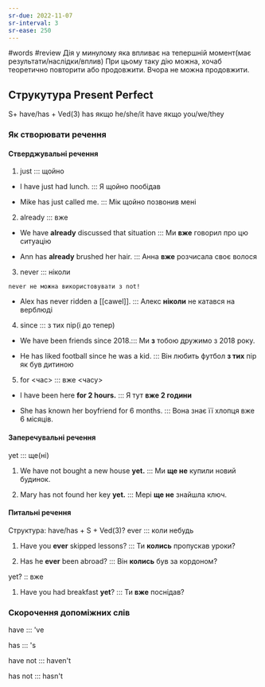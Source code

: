 ```yaml
---
sr-due: 2022-11-07
sr-interval: 3
sr-ease: 250
---
```


#words #review
Дія у минулому яка впливає на тепершній момент(має результати/наслідки/вплив)
При цьому таку дію можна, хочаб теоретично повторити або продовжити.
Вчора не можна продовжити.
## Струкутура Present Perfect
S+ have/has + Ved(3)
has якщо he/she/it
have якщо you/we/they
### Як створювати речення

#### Стверджувальні речення
1. just ::: щойно
<!--SR:!2022-11-07,3,250!2022-11-07,3,250-->
-  l have just had lunch. ::: Я щойно пообідав
<!--SR:!2022-11-07,3,250!2022-11-10,2,230-->
- Mike has just called me. ::: Мік щойно позвонив мені
<!--SR:!2022-11-07,3,250!2022-11-07,3,250-->
2. already ::: вже
<!--SR:!2022-11-07,3,250!2022-11-07,3,250-->
- We have **already** discussed that situation ::: Ми **вже** говорил про цю ситуацію
<!--SR:!2022-11-16,8,250!2022-11-10,2,230-->
- Ann has **already** brushed her hair. ::: Анна **вже** розчисала своє волося
<!--SR:!2022-11-16,8,250!2022-11-07,3,250-->
3. never ::: ніколи
<!--SR:!2022-11-17,9,250!2022-11-07,3,250-->

	never не можна використовувати з not!
- Alex has never ridden a [[cawel]]. ::: Алекс **ніколи** не катався на верблюді
<!--SR:!2022-11-07,3,250!2022-11-07,3,250-->
4. since ::: з тих пір(і до тепер)
<!--SR:!2022-11-17,9,250!2022-11-07,3,250-->
-  We have been friends since 2018.::: Ми **з** тобою дружимо з 2018 року.
<!--SR:!2022-11-07,3,250!2022-11-09,1,210-->
-  He has liked football since he was a kid. ::: Він любить футбол **з тих** пір як був дитиною
<!--SR:!2022-11-07,3,250!2022-11-07,3,250-->
5. for <час> ::: вже <часу>
<!--SR:!2022-11-16,8,250!2022-11-07,3,250-->
-  l have been here **for 2 hours.** ::: Я тут **вже 2 години**
<!--SR:!2022-11-07,3,250!2022-11-10,2,230-->
-  She has known her boyfriend for 6 months. ::: Вона знає її хлопця вже 6 місяців.
<!--SR:!2022-11-07,3,250!2022-11-13,5,230-->
#### Заперечувальні речення
yet ::: ще(ні)
<!--SR:!2022-11-07,3,250!2022-11-07,3,250-->
1. We have not bought a new house **yet.** ::: Ми **ще не** купили новий будинок. 
<!--SR:!2022-11-16,8,250!2022-11-07,3,250-->
2. Mary has not found her key **yet.** ::: Мері **ще не** знайшла ключ.
<!--SR:!2022-11-07,3,250!2022-11-07,3,250-->
#### Питальні речення
Структура: have/has + S + Ved(3)?
ever ::: коли небудь
<!--SR:!2022-11-07,2,230!2022-11-07,3,250-->
1. Have you **ever** skipped lessons? ::: Ти **колись** пропускав уроки?
<!--SR:!2022-11-07,3,250!2022-11-17,9,250-->
2. Has he **ever** been abroad? ::: Він **колись** був за кордоном?
<!--SR:!2022-11-07,3,250!2022-11-10,2,230-->
yet? :: вже
<!--SR:!2022-11-16,8,250-->
1. Have you had breakfast **yet**? ::: Ти **вже** поснідав?
<!--SR:!2022-11-07,3,250!2022-11-07,3,250-->

### Скорочення допоміжних слів
have ::: 've
<!--SR:!2022-11-13,5,230!2022-11-10,2,230-->
has ::: 's
<!--SR:!2022-11-15,7,250!2022-11-07,3,250-->
have not ::: haven't
<!--SR:!2022-11-14,6,230!2022-11-07,3,250-->
has not ::: hasn't
<!--SR:!2022-11-07,2,230!2022-11-07,3,250-->

